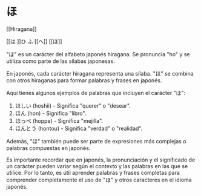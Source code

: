# ほ

[[Hiragana]]

[[は ]]ひ ふ [[へ]] [[ほ]] 

"ほ" es un carácter del alfabeto japonés hiragana. Se pronuncia "ho" y se utiliza como parte de las sílabas japonesas.

En japonés, cada carácter hiragana representa una sílaba. "ほ" se combina con otros hiraganas para formar palabras y frases en japonés.

Aquí tienes algunos ejemplos de palabras que incluyen el carácter "ほ":

1. ほしい (hoshii) - Significa "querer" o "desear".
2. ほん (hon) - Significa "libro".
3. ほっぺ (hoppe) - Significa "mejilla".
4. ほんとう (hontou) - Significa "verdad" o "realidad".

Además, "ほ" también puede ser parte de expresiones más complejas o palabras compuestas en japonés.

Es importante recordar que en japonés, la pronunciación y el significado de un carácter pueden variar según el contexto y las palabras en las que se utilice. Por lo tanto, es útil aprender palabras y frases completas para comprender completamente el uso de "ほ" y otros caracteres en el idioma japonés.